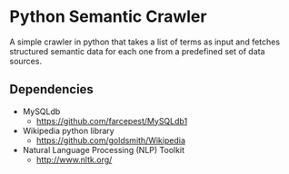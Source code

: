 # Python Semantic Crawler

A simple crawler in python that takes a list of terms as input and fetches structured semantic data for each one from a predefined set of data sources.

## Dependencies

- MySQLdb
	- https://github.com/farcepest/MySQLdb1
- Wikipedia python library
	- https://github.com/goldsmith/Wikipedia
- Natural Language Processing (NLP) Toolkit
	- http://www.nltk.org/
